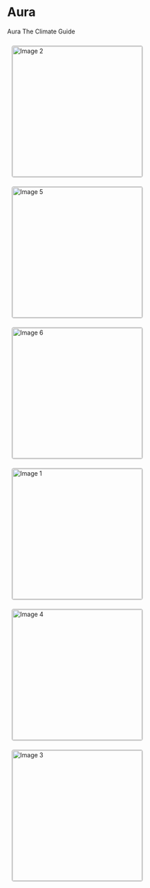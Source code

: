 # Aura

Aura The Climate Guide


<img src="https://github.com/user-attachments/assets/48880244-b9a6-410a-985c-0db76063cffe" alt="Image 2" width="300" style="margin: 10px; border: 2px solid #ccc; border-radius: 5px;"/>
<img src="https://github.com/user-attachments/assets/2cc9e82c-d4f1-402d-b0c0-147417958d12" alt="Image 5" width="300" style="margin: 10px; border: 2px solid #ccc; border-radius: 5px;"/>
<img src="https://github.com/user-attachments/assets/ff80988e-2100-4a32-b76a-13855fbca5c2" alt="Image 6" width="300" style="margin: 10px; border: 2px solid #ccc; border-radius: 5px;"/>
<img src="https://github.com/user-attachments/assets/dd2f2a31-f07c-47e4-87b4-769168a0ec71" alt="Image 1" width="300" style="margin: 10px; border: 2px solid #ccc; border-radius: 5px;"/>
<img src="https://github.com/user-attachments/assets/9e51e7eb-5474-4a38-a01c-f5fc113fab22" alt="Image 4" width="300" style="margin: 10px; border: 2px solid #ccc; border-radius: 5px;"/>
<img src="https://github.com/user-attachments/assets/8ca859f1-097f-4d36-b391-270fa9bcb7fa" alt="Image 3" width="300" style="margin: 10px; border: 2px solid #ccc; border-radius: 5px;"/>



